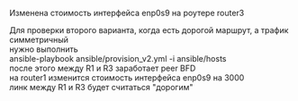 Изменена стоимость интерфейса enp0s9 на роутере router3 

Для проверки второго варианта, когда есть дорогой маршрут, а трафик симметричный \
нужно выполнить \
ansible-playbook ansible/provision_v2.yml -i ansible/hosts \
после этого между R1 и R3 заработает peer BFD \
на router1 изменится стоимость интерфейса enp0s9 на 3000 \
линк между R1 и R3 будет считаться "дорогим"  
